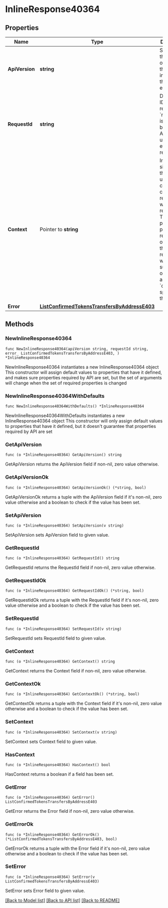 # InlineResponse40364

## Properties

Name | Type | Description | Notes
------------ | ------------- | ------------- | -------------
**ApiVersion** | **string** | Specifies the version of the API that incorporates this endpoint. | 
**RequestId** | **string** | Defines the ID of the request. The &#x60;requestId&#x60; is generated by Crypto APIs and it&#39;s unique for every request. | 
**Context** | Pointer to **string** | In batch situations the user can use the context to correlate responses with requests. This property is present regardless of whether the response was successful or returned as an error. &#x60;context&#x60; is specified by the user. | [optional] 
**Error** | [**ListConfirmedTokensTransfersByAddressE403**](ListConfirmedTokensTransfersByAddressE403.md) |  | 

## Methods

### NewInlineResponse40364

`func NewInlineResponse40364(apiVersion string, requestId string, error_ ListConfirmedTokensTransfersByAddressE403, ) *InlineResponse40364`

NewInlineResponse40364 instantiates a new InlineResponse40364 object
This constructor will assign default values to properties that have it defined,
and makes sure properties required by API are set, but the set of arguments
will change when the set of required properties is changed

### NewInlineResponse40364WithDefaults

`func NewInlineResponse40364WithDefaults() *InlineResponse40364`

NewInlineResponse40364WithDefaults instantiates a new InlineResponse40364 object
This constructor will only assign default values to properties that have it defined,
but it doesn't guarantee that properties required by API are set

### GetApiVersion

`func (o *InlineResponse40364) GetApiVersion() string`

GetApiVersion returns the ApiVersion field if non-nil, zero value otherwise.

### GetApiVersionOk

`func (o *InlineResponse40364) GetApiVersionOk() (*string, bool)`

GetApiVersionOk returns a tuple with the ApiVersion field if it's non-nil, zero value otherwise
and a boolean to check if the value has been set.

### SetApiVersion

`func (o *InlineResponse40364) SetApiVersion(v string)`

SetApiVersion sets ApiVersion field to given value.


### GetRequestId

`func (o *InlineResponse40364) GetRequestId() string`

GetRequestId returns the RequestId field if non-nil, zero value otherwise.

### GetRequestIdOk

`func (o *InlineResponse40364) GetRequestIdOk() (*string, bool)`

GetRequestIdOk returns a tuple with the RequestId field if it's non-nil, zero value otherwise
and a boolean to check if the value has been set.

### SetRequestId

`func (o *InlineResponse40364) SetRequestId(v string)`

SetRequestId sets RequestId field to given value.


### GetContext

`func (o *InlineResponse40364) GetContext() string`

GetContext returns the Context field if non-nil, zero value otherwise.

### GetContextOk

`func (o *InlineResponse40364) GetContextOk() (*string, bool)`

GetContextOk returns a tuple with the Context field if it's non-nil, zero value otherwise
and a boolean to check if the value has been set.

### SetContext

`func (o *InlineResponse40364) SetContext(v string)`

SetContext sets Context field to given value.

### HasContext

`func (o *InlineResponse40364) HasContext() bool`

HasContext returns a boolean if a field has been set.

### GetError

`func (o *InlineResponse40364) GetError() ListConfirmedTokensTransfersByAddressE403`

GetError returns the Error field if non-nil, zero value otherwise.

### GetErrorOk

`func (o *InlineResponse40364) GetErrorOk() (*ListConfirmedTokensTransfersByAddressE403, bool)`

GetErrorOk returns a tuple with the Error field if it's non-nil, zero value otherwise
and a boolean to check if the value has been set.

### SetError

`func (o *InlineResponse40364) SetError(v ListConfirmedTokensTransfersByAddressE403)`

SetError sets Error field to given value.



[[Back to Model list]](../README.md#documentation-for-models) [[Back to API list]](../README.md#documentation-for-api-endpoints) [[Back to README]](../README.md)


